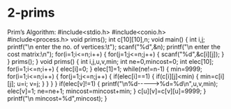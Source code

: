 # 2-prims

Prim’s Algorithm:
#include<stdio.h>
#include<conio.h>
#include<process.h>
void prims();
int c[10][10],n;
void main()
{
  int i,j;
  printf("\n enter the no. of vertices:\t");
  scanf("%d",&n);
  printf("\n enter the cost matrix:\n");
  for(i=1;i<=n;i++)
  {
    for(j=1;j<=n;j++)
    {
      scanf("%d",&c[i][j]);
    }
  }
  prims();
}
void prims()
{
  int i,j,u,v,min;
  int ne=0,mincost=0;
  int elec[10];
  for(i=1;i<=n;i++)
  {
    elec[i]=0;
  }
  elec[1]=1;
  while(ne!=n-1)
  {
    min=9999;
    for(i=1;i<=n;i++)
    {
      for(j=1;j<=n;j++)
      {
        if(elec[i]==1)
        {
          if(c[i][j]<min)
          {
            min=c[i][j];
            u=i;
            v=j;
          }
        }
      }
    }
    if(elec[v]!=1)
    {
      printf("\n%d----->%d=%d\n",u,v,min);
      elec[v]=1;
      ne=ne+1;
      mincost=mincost+min;
    }
    c[u][v]=c[v][u]=9999;
  }
  printf("\n mincost=%d",mincost);
}
